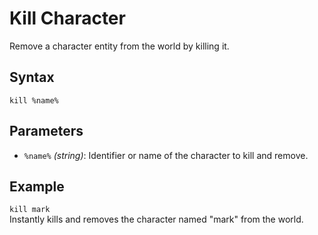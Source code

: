 # Kill Character

Remove a character entity from the world by killing it.

## Syntax

`kill %name%`

## Parameters

- `%name%` _(string)_: Identifier or name of the character to kill and remove.

## Example

`kill mark`  
Instantly kills and removes the character named "mark" from the world.
